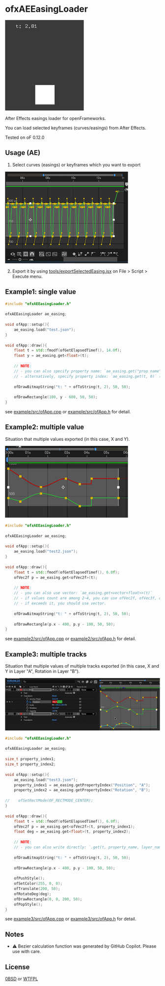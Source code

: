# ofxAEEasingLoader

![animation.gif](./docs/animation.gif)

After Effects easings loader for openFrameworks.

You can load selected keyframes (curves/easings) from After Effects.

Tested on oF 0.12.0

## Usage (AE)

1. Select curves (easings) or keyframes which you want to export

![screenshot](./docs/screenshot.png)

2. Export it by using [tools/exportSelectedEasing.jsx](tools/exportSelectedEasing.jsx) on File > Script > Execute menu.

## Example1: single value

```cpp
#include "ofxAEEasingLoader.h"

ofxAEEasingLoader ae_easing;

void ofApp::setup(){
    ae_easing.load("test.json");
}

void ofApp::draw(){
    float t = std::fmodf(ofGetElapsedTimef(), 14.0f);
    float y = ae_easing.get<float>(t);

    // NOTE:
    // - you can also specify property name: `ae_easing.get("prop name", t)`
    // - alternatively, specify property index: `ae_easing.get(t, 0)` ( `.get(t)` is short for `.get(t, 0)` )

    ofDrawBitmapString("t: " + ofToString(t, 2), 50, 50);

    ofDrawRectangle(100, y - 600, 50, 50);
}
```

see [example/src/ofApp.cpp](example/src/ofApp.cpp) or [example/src/ofApp.h](example/src/ofApp.h) for detail.

## Example2: multiple value

Situation that multiple values exported (in this case, X and Y).

![screenshot_multiple](./docs/screenshot_multiple.png)

```cpp
#include "ofxAEEasingLoader.h"

ofxAEEasingLoader ae_easing;

void ofApp::setup(){
    ae_easing.load("test2.json");
}

void ofApp::draw(){
    float t = std::fmodf(ofGetElapsedTimef(), 6.0f);
    ofVec2f p = ae_easing.get<ofVec2f>(t);

    // NOTE:
    // - you can also use vector: `ae_easing.get<vector<float>>(t)`
    // - if values count are among 2~4, you can use ofVec2f, ofVec3f, ofVec4f.
    // - if exceeds it, you should use vector.

    ofDrawBitmapString("t: " + ofToString(t, 2), 50, 50);

    ofDrawRectangle(p.x - 400, p.y - 100, 50, 50);
}
```

see [example2/src/ofApp.cpp](example2/src/ofApp.cpp) or [example2/src/ofApp.h](example2/src/ofApp.h) for detail.

## Example3: multiple tracks

Situation that multiple values of multiple tracks exported (in this case, X and Y in Layer "A", Rotation in Layer "B").

![screenshot_tracks](./docs/screenshot_tracks.png)

```cpp
#include "ofxAEEasingLoader.h"

ofxAEEasingLoader ae_easing;

size_t property_index1;
size_t property_index2;

void ofApp::setup(){
    ae_easing.load("test3.json");
    property_index1 = ae_easing.getPropertyIndex("Position", "A");
    property_index2 = ae_easing.getPropertyIndex("Rotation", "B");
    
//    ofSetRectMode(OF_RECTMODE_CENTER);
}

void ofApp::draw(){
    float t = std::fmodf(ofGetElapsedTimef(), 6.0f);
    ofVec2f p = ae_easing.get<ofVec2f>(t, property_index1);
    float deg = ae_easing.get<float>(t, property_index2);

    // NOTE:
    // - you can also write directly: `.get(t, property_name, layer_name, [parent_name])`

    ofDrawBitmapString("t: " + ofToString(t, 2), 50, 50);

    ofDrawRectangle(p.x - 400, p.y - 100, 50, 50);
    
    ofPushStyle();
    ofSetColor(255, 0, 0);
    ofTranslate(200, 50);
    ofRotateDeg(deg);
    ofDrawRectangle(0, 0, 200, 50);
    ofPopStyle();
}
```

see [example3/src/ofApp.cpp](example3/src/ofApp.cpp) or [example3/src/ofApp.h](example2/src/ofApp.h) for detail.

## Notes

- :warning: Bezier calculation function was generated by GitHub Copilot. Please use with care.


## License

[0BSD](./LICENSE_0BSD) or [WTFPL](./LICENSE_WTFPL)
